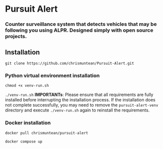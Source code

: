 # Pursuit Alert
### Counter surveillance system that detects vehicles that may be following you using ALPR. Designed simply with open source projects.

## Installation
`git clone https://github.com/chrismuntean/Pursuit-Alert.git`

### Python virtual environment installation
`chmod +x venv-run.sh`

`./venv-run.sh`
**IMPORTANTs**: Please ensure that all requirements are fully installed before interrupting the installation process. If the installation does not complete successfully, you may need to remove the `pursuit-alert-venv` directory and execute `./venv-run.sh` again to reinstall the requirements.

### Docker installation
`docker pull chrismuntean/pursuit-alert`

`docker compose up`